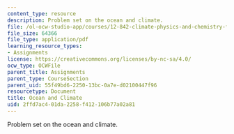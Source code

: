 ```yaml
---
content_type: resource
description: Problem set on the ocean and climate.
file: /ol-ocw-studio-app/courses/12-842-climate-physics-and-chemistry-fall-2008/2ffd7ac401da2258f412106b77a02a81_hw3.pdf
file_size: 64366
file_type: application/pdf
learning_resource_types:
- Assignments
license: https://creativecommons.org/licenses/by-nc-sa/4.0/
ocw_type: OCWFile
parent_title: Assignments
parent_type: CourseSection
parent_uid: 55f49bd6-2250-13bc-0a7e-d02100447f96
resourcetype: Document
title: Ocean and Climate
uid: 2ffd7ac4-01da-2258-f412-106b77a02a81
---
```

Problem set on the ocean and climate.